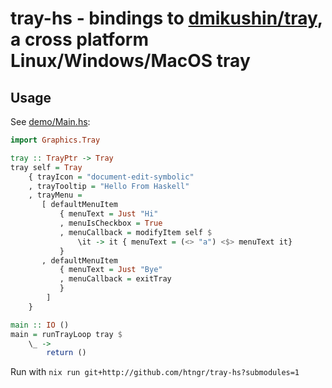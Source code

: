 # tray-hs - bindings to [dmikushin/tray](https://github.com/dmikushin/tray), a cross platform Linux/Windows/MacOS tray


## Usage

See [demo/Main.hs](./demo/Main.hs):

```haskell
import Graphics.Tray

tray :: TrayPtr -> Tray
tray self = Tray 
    { trayIcon = "document-edit-symbolic"
    , trayTooltip = "Hello From Haskell"
    , trayMenu =
       [ defaultMenuItem
           { menuText = Just "Hi"
           , menuIsCheckbox = True
           , menuCallback = modifyItem self $
               \it -> it { menuText = (<> "a") <$> menuText it}
           }
       , defaultMenuItem
           { menuText = Just "Bye"
           , menuCallback = exitTray
           }
        ]
    }

main :: IO ()
main = runTrayLoop tray $
    \_ ->
        return ()
```

Run with `nix run git+http://github.com/htngr/tray-hs?submodules=1`
